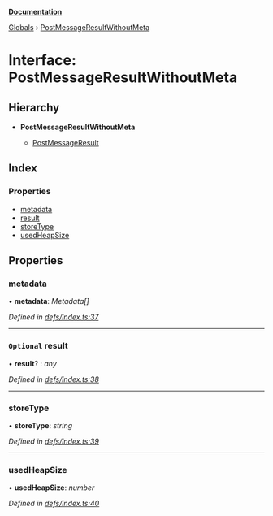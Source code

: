 **[Documentation](../README.md)**

[Globals](../README.md) › [PostMessageResultWithoutMeta](postmessageresultwithoutmeta.md)

# Interface: PostMessageResultWithoutMeta

## Hierarchy

* **PostMessageResultWithoutMeta**

  * [PostMessageResult](postmessageresult.md)

## Index

### Properties

* [metadata](postmessageresultwithoutmeta.md#metadata)
* [result](postmessageresultwithoutmeta.md#optional-result)
* [storeType](postmessageresultwithoutmeta.md#storetype)
* [usedHeapSize](postmessageresultwithoutmeta.md#usedheapsize)

## Properties

###  metadata

• **metadata**: *Metadata[]*

*Defined in [defs/index.ts:37](https://github.com/badbatch/cachemap/blob/13ed388/packages/core-worker/src/defs/index.ts#L37)*

___

### `Optional` result

• **result**? : *any*

*Defined in [defs/index.ts:38](https://github.com/badbatch/cachemap/blob/13ed388/packages/core-worker/src/defs/index.ts#L38)*

___

###  storeType

• **storeType**: *string*

*Defined in [defs/index.ts:39](https://github.com/badbatch/cachemap/blob/13ed388/packages/core-worker/src/defs/index.ts#L39)*

___

###  usedHeapSize

• **usedHeapSize**: *number*

*Defined in [defs/index.ts:40](https://github.com/badbatch/cachemap/blob/13ed388/packages/core-worker/src/defs/index.ts#L40)*